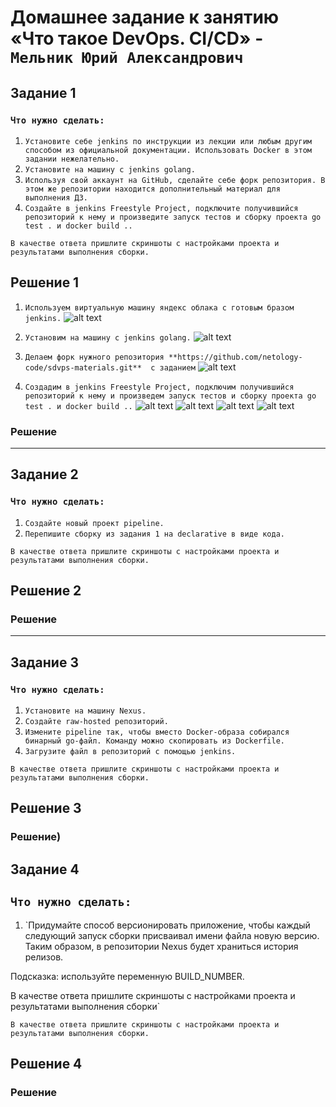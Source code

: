 # Домашнее задание к занятию «Что такое DevOps. СI/СD» - `Мельник Юрий Александрович`


## Задание 1

### `Что нужно сделать:`

1. `Установите себе jenkins по инструкции из лекции или любым другим способом из официальной документации. Использовать Docker в этом задании нежелательно.`
2. `Установите на машину с jenkins golang.`
3. `Используя свой аккаунт на GitHub, сделайте себе форк репозитория. В этом же репозитории находится дополнительный материал для выполнения ДЗ.`
4. `Создайте в jenkins Freestyle Project, подключите получившийся репозиторий к нему и произведите запуск тестов и сборку проекта go test . и docker build ..`


`В качестве ответа пришлите скриншоты с настройками проекта и результатами выполнения сборки.`

## Решение 1
1. `Используем виртуальную машину яндекс облака с готовым бразом jenkins.`
![alt text](https://github.com/ysatii/gitlab-hw/blob/ci-cd/img1/image1_1.jpg)

2. `Установим на машину с jenkins golang.`
![alt text](https://github.com/ysatii/gitlab-hw/blob/ci-cd/img1/image1_2.jpg)

3. `Делаем форк нужного репозитория **https://github.com/netology-code/sdvps-materials.git**  с заданием`
![alt text](https://github.com/ysatii/gitlab-hw/blob/ci-cd/img1/image1_3.jpg)

4. `Создадим в jenkins Freestyle Project, подключим получившийся репозиторий к нему и произведем запуск тестов и сборку проекта go test . и docker build ..`
![alt text](https://github.com/ysatii/gitlab-hw/blob/ci-cd/img1/image1_4.jpg)
![alt text](https://github.com/ysatii/gitlab-hw/blob/ci-cd/img1/image1_4_1.jpg)
![alt text](https://github.com/ysatii/gitlab-hw/blob/ci-cd/img1/image1_4_2.jpg)
![alt text](https://github.com/ysatii/gitlab-hw/blob/ci-cd/img1/image1_4_3.jpg)


### Решение

---

## Задание 2

### `Что нужно сделать:`

1. `Создайте новый проект pipeline.`
2. `Перепишите сборку из задания 1 на declarative в виде кода.`



`В качестве ответа пришлите скриншоты с настройками проекта и результатами выполнения сборки.`

## Решение 2
### Решение
---

## Задание 3

### `Что нужно сделать:`

1. `Установите на машину Nexus.`
2. `Создайте raw-hosted репозиторий.`
3. `Измените pipeline так, чтобы вместо Docker-образа собирался бинарный go-файл. Команду можно скопировать из Dockerfile.`
4. `Загрузите файл в репозиторий с помощью jenkins.`
 

`В качестве ответа пришлите скриншоты с настройками проекта и результатами выполнения сборки.`
## Решение 3
### Решение)

## Задание 4

 
## `Что нужно сделать:`

1. `Придумайте способ версионировать приложение, чтобы каждый следующий запуск сборки присваивал имени файла новую версию. Таким образом, в репозитории Nexus будет храниться история релизов.

Подсказка: используйте переменную BUILD_NUMBER.

В качестве ответа пришлите скриншоты с настройками проекта и результатами выполнения сборки`


 
`В качестве ответа пришлите скриншоты с настройками проекта и результатами выполнения сборки.`
## Решение 4
### Решение 

